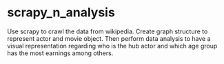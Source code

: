 # scrapy_n_analysis
Use scrapy to crawl the data from wikipedia. Create graph structure to represent actor and movie object. Then perform data analysis to have a visual representation regarding who is the hub actor and which age group has the most earnings among others.
